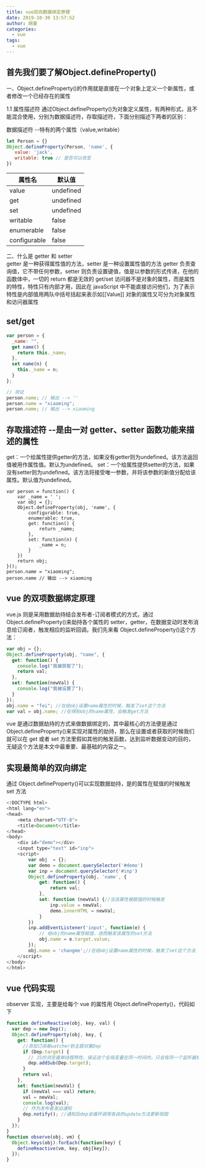 ```yaml
---
title: vue双向数据绑定原理
date: 2019-10-30 13:57:52
author: 胡豪
categories: 
  - vue
tags:
  - vue 
---
```


## 首先我们要了解Object.defineProperty()


一、Object.defineProperty()的作用就是直接在一个对象上定义一个新属性，或者修改一个已经存在的属性

1.1 属性描述符
通过Object.defineProperty()为对象定义属性，有两种形式，且不能混合使用，分别为数据描述符，存取描述符，下面分别描述下两者的区别：

数据描述符 --特有的两个属性（value,writable）

```js
let Person = {}
Object.defineProperty(Person, 'name', {
   value: 'jack',
   writable: true // 是否可以改变
})
```

属性名 | 默认值 
-|-
value | undefined 
get | undefined 
set | undefined 
writable | false 
enumerable | false 
configurable | false


二、什么是 getter 和 setter  
getter 是一种获得属性值的方法，setter 是一种设置属性值的方法
getter 负责查询值，它不带任何参数，setter 则负责设置键值，值是以参数的形式传递，在他的函数体中，一切的 return 都是无效的
get/set 访问器不是对象的属性，而是属性的特性，特性只有内部才用，因此在 javaScript 中不能直接访问他们，为了表示特性是内部值用两队中括号括起来表示如[[Value]]
对象的属性又可分为对象属性和访问器属性

## set/get

```js
var person = {
  _name: "",
  get name() {
    return this._name;
  },
  set name(n) {
    this._name = n;
  }
};

// 测试
person.name; // 输出 --> ''
person.name = "xiaoming";
person.name; // 输出 --> xiaoming
```

## 存取描述符 --是由一对 getter、setter 函数功能来描述的属性
get：一个给属性提供getter的方法，如果没有getter则为undefined。该方法返回值被用作属性值。默认为undefined。
set：一个给属性提供setter的方法，如果没有setter则为undefined。该方法将接受唯一参数，并将该参数的新值分配给该属性。默认值为undefined。 
```
var person = function() {
    var _name = ' ';
    var obj = {};
    Object.defineProperty(obj, 'name', {
        configurable: true,
        enumerable: true,
        get: function() {
            return _name;
        },
        set: function(n) {
            _name = n;
        }
    })
    return obj;
}();
person.name = "xiaoming";
person.name // 输出 --> xiaoming
```

## vue 的双项数据绑定原理

vue.js 则是采用数据劫持结合发布者-订阅者模式的方式，通过 Object.defineProperty()来劫持各个属性的 setter，getter，在数据变动时发布消息给订阅者，触发相应的监听回调。我们先来看 Object.defineProperty()这个方法：

```js
var obj = {};
Object.defineProperty(obj, "name", {
  get: function() {
    console.log("我被获取了");
    return val;
  },
  set: function(newVal) {
    console.log("我被设置了");
  }
});
obj.name = "fei"; //在给obj设置name属性的时候，触发了set这个方法
var val = obj.name; //在得到obj的name属性，会触发get方法
```

vue 是通过数据劫持的方式来做数据绑定的，其中最核心的方法便是通过 Object.defineProperty()来实现对属性的劫持，那么在设置或者获取的时候我们就可以在 get 或者 set 方法里假如其他的触发函数，达到监听数据变动的目的，无疑这个方法是本文中最重要、最基础的内容之一。

## 实现最简单的双向绑定

通过 Object.defineProperty()可以实现数据劫持，是的属性在赋值的时候触发 set 方法

```js
<!DOCTYPE html>
<html lang="en">
<head>
    <meta charset="UTF-8">
    <title>Document</title>
</head>
<body>
    <div id="demo"></div>
    <input type="text" id="inp">
    <script>
        var obj  = {};
        var demo = document.querySelector('#demo')
        var inp = document.querySelector('#inp')
        Object.defineProperty(obj, 'name', {
            get: function() {
                return val;
            },
            set: function (newVal) {//当该属性被赋值的时候触发
                inp.value = newVal;
                demo.innerHTML = newVal;
            }
        })
        inp.addEventListener('input', function(e) {
            // 给obj的name属性赋值，进而触发该属性的set方法
            obj.name = e.target.value;
        });
        obj.name = 'changme';//在给obj设置name属性的时候，触发了set这个方法
    </script>
</body>
</html>
```

## vue 代码实现

observer 实现，主要是给每个 vue 的属性用 Object.defineProperty()，代码如下

```js
function defineReactive(obj, key, val) {
  var dep = new Dep();
  Object.defineProperty(obj, key, {
    get: function() {
      //添加订阅者watcher到主题对象Dep
      if (Dep.target) {
        // JS的浏览器单线程特性，保证这个全局变量在同一时间内，只会有同一个监听器使用
        dep.addSub(Dep.target);
      }
      return val;
    },
    set: function(newVal) {
      if (newVal === val) return;
      val = newVal;
      console.log(val);
      // 作为发布者发出通知
      dep.notify(); //通知后dep会循环调用各自的update方法更新视图
    }
  });
}
function observe(obj, vm) {
  Object.keys(obj).forEach(function(key) {
    defineReactive(vm, key, obj[key]);
  });
}
``` 